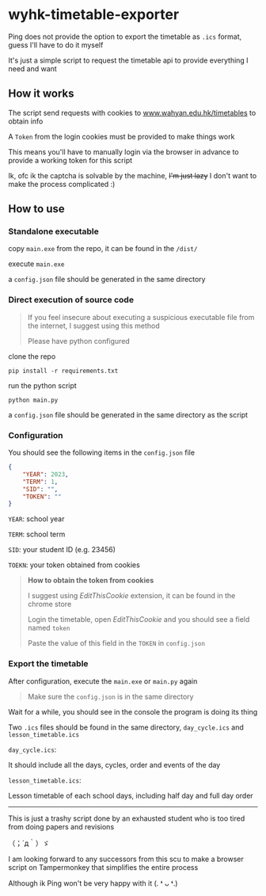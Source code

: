 # wyhk-timetable-exporter
 
Ping does not provide the option to export the timetable as `.ics` format, guess I'll have to do it myself

It's just a simple script to request the timetable api to provide everything I need and want

## How it works

The script send requests with cookies to www.wahyan.edu.hk/timetables to obtain info

A `Token` from the login cookies must be provided to make things work

This means you'll have to manually login via the browser in advance to provide a working token for this script

Ik, ofc ik the captcha is solvable by the machine, ~~I'm just lazy~~ I don't want to make the process complicated :)

## How to use

### Standalone executable

copy `main.exe` from the repo, it can be found in the `/dist/`

execute `main.exe`

a `config.json` file should be generated in the same directory

### Direct execution of source code

> If you feel insecure about executing a suspicious executable file from the internet, I suggest using this method
> 
> Please have python configured

clone the repo

```commandline
pip install -r requirements.txt
```

run the python script

```commandline
python main.py
```

a `config.json` file should be generated in the same directory as the script

### Configuration

You should see the following items in the `config.json` file

```json
{
    "YEAR": 2023,
    "TERM": 1,
    "SID": "",
    "TOKEN": ""
}
```

`YEAR`: school year

`TERM`: school term

`SID`: your student ID (e.g. 23456)

`TOEKN`: your token obtained from cookies

> **How to obtain the token from cookies**
>
> I suggest using *EditThisCookie* extension, it can be found in the chrome store
> 
> Login the timetable, open *EditThisCookie* and you should see a field named `token`
>
> Paste the value of this field in the `TOKEN` in `config.json`

### Export the timetable

After configuration, execute the `main.exe` or `main.py` again

> Make sure the `config.json` is in the same directory

Wait for a while, you should see in the console the program is doing its thing

Two `.ics` files should be found in the same directory, `day_cycle.ics` and `lesson_timetable.ics`

`day_cycle.ics`:

It should include all the days, cycles, order and events of the day

`lesson_timetable.ics`:

Lesson timetable of each school days, including half day and full day order

---
This is just a trashy script done by an exhausted student who is too tired from doing papers and revisions

（；´д｀）ゞ

I am looking forward to any successors from this scu to make a browser script on Tampermonkey that simplifies the entire process

Although ik Ping won't be very happy with it (. ❛ ᴗ ❛.)